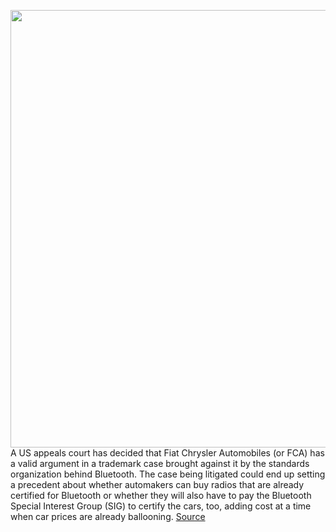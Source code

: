 <img src='https://cdn.vox-cdn.com/thumbor/ETicbktiT3OQMeRs-g1N_JcfQME=/186x0:1242x480/1200x800/filters:focal(516x45:746x275)/cdn.vox-cdn.com/uploads/chorus_image/image/70723066/2022_chrysler_pacifica_technology_hero.0.jpg' width='700px' /><br/>
A US appeals court has decided that Fiat Chrysler Automobiles (or FCA) has a valid argument in a trademark case brought against it by the standards organization behind Bluetooth. The case being litigated could end up setting a precedent about whether automakers can buy radios that are already certified for Bluetooth or whether they will also have to pay the Bluetooth Special Interest Group (SIG) to certify the cars, too, adding cost at a time when car prices are already ballooning.
<a href='https://www.theverge.com/2022/4/7/23015034/fca-bluetooth-radio-case-first-sale-doctrine-appeals-argument'> Source <a/>